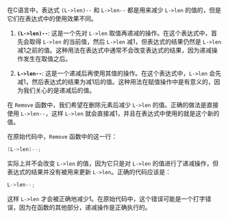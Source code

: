 在C语言中，表达式 `(L->len)--` 和 `L->len--` 都是用来减少 `L->len` 的值的，但是它们在表达式中的使用效果不同。

1. **`(L->len)--`**: 这是一个先对 `L->len` 取值再递减的操作。在这个表达式中，首先会取得 `L->len` 的当前值，然后 `L->len` 减1，但表达式的结果仍然是 `L->len` 减1之前的值。这种用法在表达式中通常不会改变表达式的结果，因为递减操作发生在取值之后。

2. **`L->len--`**: 这是一个递减后再使用其值的操作。在这个表达式中，`L->len` 会先减1，然后表达式的结果为减1后的值。这种用法在赋值操作中是有意义的，因为我们关心的是递减后的值。

在 `Remove` 函数中，我们希望在删除元素后减少 `L->len` 的值。正确的做法是直接使用 `L->len--`，这样 `L->len` 就会直接减1，并且在表达式中使用的就是这个新的值。

在原始代码中，`Remove` 函数中的这一行：

```c
(L->len)--;
```

实际上并不会改变 `L->len` 的值，因为它只是对 `L->len` 的值进行了递减操作，但表达式的结果并没有被用来更新 `L->len`。正确的代码应该是：

```c
L->len--;
```

这样 `L->len` 才会被正确地减少1。在原始代码中，这个错误可能是一个打字错误，因为在函数的其他部分，递减操作是正确执行的。
